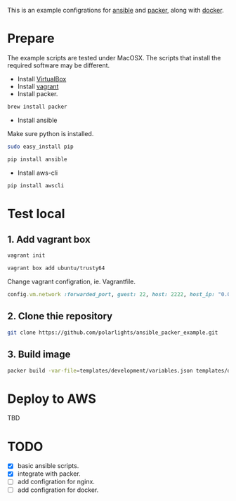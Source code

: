 This is an example configrations for [ansible](www.ansible.com) and [packer](http://www.packer.io), along with [docker](https://www.docker.com/).
 
# Prepare

The example scripts are tested under MacOSX. The scripts that install the required software may be different.

- Install [VirtualBox](https://www.virtualbox.org/wiki/Downloads)
- Install [vagrant](https://www.vagrantup.com/downloads.html)
- Install packer.

```bash
brew install packer
```

- Install ansible

Make sure python is installed.

```bash
sudo easy_install pip

pip install ansible
```

- Install aws-cli

```bash
pip install awscli
```

# Test local

## 1. Add vagrant box

```bash
vagrant init

vagrant box add ubuntu/trusty64
```
Change vagrant configration, ie. Vagrantfile.

```ruby
config.vm.network :forwarded_port, guest: 22, host: 2222, host_ip: "0.0.0.0", id: "ssh", auto_correct: true)
```

## 2. Clone thie repository

```bash
git clone https://github.com/polarlights/ansible_packer_example.git
```

## 3. Build image

```bash
packer build -var-file=templates/development/variables.json templates/development/mysql.json
```

# Deploy to AWS

TBD

# TODO

- [x] basic ansible scripts.
- [x] integrate with packer.
- [ ] add configration for nginx.
- [ ] add configration for docker.
